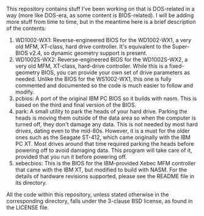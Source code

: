 This repository contains stuff I've been working on that is DOS-related
in a way (more like DOS-era, as some content is BIOS-related). I will be
adding more stuff from time to time, but in the meantime here is a brief
description of the contents:

1. WD1002-WX1: Reverse-engineered BIOS for the WD1002-WX1, a very old
   MFM, XT-class, hard drive controller. It's equivalent to the Super-
   BIOS v2.4, so dynamic geometry support is present.
2. WD1002S-WX2: Reverse-engineered BIOS for the WD1002S-WX2, a very old
   MFM, XT-class, hard-drive controller. While this is a fixed-geometry
   BIOS, you can provide your own set of drive parameters as needed.
   Unlike the BIOS for the WS1002-WX1, this one is fully commented and
   documented so the code is much easier to follow and modify.
3. pcbios: A port of the original IBM PC BIOS so it builds with nasm.
   This is based on the third and final version of the BIOS.
4. park: A small utility to park the heads of your hard drive. Parking
   the heads is moving them outside of the data area so when the computer
   is turned off, they don't damage any data. This is not needed by most
   hard drives, dating even to the mid-80s. However, it is a must for the
   older ones such as the Seagate ST-412, which came originally with the
   IBM PC XT. Most drives around that time required parking the heads
   before powering off to avoid damaging data. This program will take
   care of it, provided that you run it before powering off.
5. xebecbios: This is the BIOS for the IBM-provided Xebec MFM controller
   that came with the IBM XT, but modified to build with NASM. For the
   details of hardware revisions supported, please see the README file
   in its directory.

All the code within this repository, unless stated otherwise in the
corresponding directory, falls under the 3-clause BSD license, as found
in the LICENSE file.
